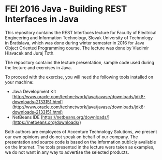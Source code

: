 # FEI 2016 Java - Building REST Interfaces in Java

This repository contains the REST Interfaces lecture for Faculty of Electrical Engineering and Information Technology, Slovak University of Technology in Bratislava, which was done during winter semester in 2016 for Java Object Oriented Programming course. The lecture was done by Vladimir Hlavacek and Juraj Toth.

The repository contains the lecture presentation, sample code used during the lecture and exercises in Java.

To proceed with the exercise, you will need the following tools installed on your machine:
* Java Development Kit [http://www.oracle.com/technetwork/java/javase/downloads/jdk8-downloads-2133151.html](http://www.oracle.com/technetwork/java/javase/downloads/jdk8-downloads-2133151.html)
* NetBeans IDE [https://netbeans.org/downloads/](https://netbeans.org/downloads/)

Both authors are employees of Accenture Technology Solutions, we present our own opinions and do not speak on behalf of our company. The presentation and source code is based on the information publicly available on the Internet. The tools presented in the lecture were taken as examples, we do not want in any way to advertise the selected products.